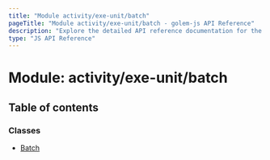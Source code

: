 ```yaml
---
title: "Module activity/exe-unit/batch"
pageTitle: "Module activity/exe-unit/batch - golem-js API Reference"
description: "Explore the detailed API reference documentation for the Module activity/exe-unit/batch within the golem-js SDK for the Golem Network."
type: "JS API Reference"
---
```

# Module: activity/exe-unit/batch

## Table of contents

### Classes

- [Batch](../classes/activity_exe_unit_batch.Batch)
